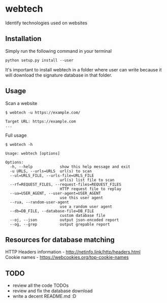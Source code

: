 # webtech
Identify technologies used on websites

## Installation

Simply run the following command in your terminal

```
python setup.py install --user
```

It's important to install webtech in a folder where user can write because it will download the signature database in that folder.

## Usage

Scan a website

```
$ webtech -u https://example.com/

Target URL: https://example.com
...

```

Full usage

```
$ webtech -h

Usage: webtech [options]

Options:
  -h, --help            show this help message and exit
  -u URLS, --urls=URLS  url(s) to scan
  --ul=URLS_FILE, --urls-file=URLS_FILE
                        url(s) list file to scan
  --rf=REQUEST_FILES, --request-files=REQUEST_FILES
                        HTTP request file to replay
  --ua=USER_AGENT, --user-agent=USER_AGENT
                        use this user agent
  --rua, --random-user-agent
                        use a random user agent
  --db=DB_FILE, --database-file=DB_FILE
                        custom database file
  --oj, --json          output json-encoded report
  --og, --grep          output grepable report

```


## Resources for database matching

HTTP Headers information - http://netinfo.link/http/headers.html  
Cookie names - https://webcookies.org/top-cookie-names  

## TODO

- review all the code TODOs
- review and fix the database download
- write a decent README.md  :D
